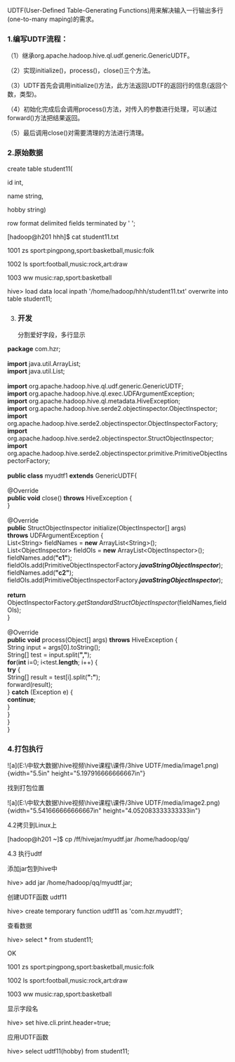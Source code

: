 UDTF(User-Defined Table-Generating
Functions)用来解决输入一行输出多行(one-to-many maping)的需求。

### 1.编写UDTF流程：

（1）继承org.apache.hadoop.hive.ql.udf.generic.GenericUDTF。

（2）实现initialize()，process()，close()三个方法。

（3）UDTF首先会调用initialize()方法，此方法返回UDTF的返回行的信息(返回个数，类型)。

（4）初始化完成后会调用process()方法，对传入的参数进行处理，可以通过forward()方法把结果返回。

（5）最后调用close()对需要清理的方法进行清理。

### 2.原始数据

create table student11(

id int,

name string,

hobby string)

row format delimited fields terminated by ' ';

\[hadoop@h201 hhh\]\$ cat student11.txt

1001 zs sport:pingpong,sport:basketball,music:folk

1002 ls sport:football,music:rock,art:draw

1003 ww music:rap,sport:basketball

hive&gt; load data local inpath '/home/hadoop/hhh/student11.txt'
overwrite into table student11;

3.  ### 开发

    分割爱好字段，多行显示

**package** com.hzr;\
\
**import** java.util.ArrayList;\
**import** java.util.List;\
\
**import** org.apache.hadoop.hive.ql.udf.generic.GenericUDTF;\
**import** org.apache.hadoop.hive.ql.exec.UDFArgumentException;\
**import** org.apache.hadoop.hive.ql.metadata.HiveException;\
**import**
org.apache.hadoop.hive.serde2.objectinspector.ObjectInspector;\
**import**
org.apache.hadoop.hive.serde2.objectinspector.ObjectInspectorFactory;\
**import**
org.apache.hadoop.hive.serde2.objectinspector.StructObjectInspector;\
**import**
org.apache.hadoop.hive.serde2.objectinspector.primitive.PrimitiveObjectInspectorFactory;\
\
**public class** myudtf1 **extends** GenericUDTF{\
\
@Override\
**public void** close() **throws** HiveException {\
}\
\
@Override\
**public** StructObjectInspector initialize(ObjectInspector\[\] args)\
**throws** UDFArgumentException {\
List&lt;String&gt; fieldNames = **new** ArrayList&lt;String&gt;();\
List&lt;ObjectInspector&gt; fieldOIs = **new**
ArrayList&lt;ObjectInspector&gt;();\
fieldNames.add(**"c1"**);\
fieldOIs.add(PrimitiveObjectInspectorFactory.***javaStringObjectInspector***);\
fieldNames.add(**"c2"**);\
fieldOIs.add(PrimitiveObjectInspectorFactory.***javaStringObjectInspector***);\
\
**return**
ObjectInspectorFactory.*getStandardStructObjectInspector*(fieldNames,fieldOIs);\
}\
\
@Override\
**public void** process(Object\[\] args) **throws** HiveException {\
String input = args\[0\].toString();\
String\[\] test = input.split(**","**);\
**for**(**int** i=0; i&lt;test.**length**; i++) {\
**try** {\
String\[\] result = test\[i\].split(**":"**);\
forward(result);\
} **catch** (Exception e) {\
**continue**;\
}\
}\
}\
}

### 4.打包执行

![a](E:\中软大数据\hive视频\hive课程\课件/3hive UDTF/media/image1.png){width="5.5in"
height="5.197916666666667in"}

找到打包位置

![a](E:\中软大数据\hive视频\hive课程\课件/3hive UDTF/media/image2.png){width="5.541666666666667in"
height="4.052083333333333in"}

4.2拷贝到Linux上

\[hadoop@h201 \~\]\$ cp /ff/hivejar/myudtf.jar /home/hadoop/qq/

4.3 执行udtf

添加jar包到hive中

hive&gt; add jar /home/hadoop/qq/myudtf.jar;

创建UDTF函数 udtf11

hive&gt; create temporary function udtf11 as 'com.hzr.myudtf1';

查看数据

hive&gt; select \* from student11;

OK

1001 zs sport:pingpong,sport:basketball,music:folk

1002 ls sport:football,music:rock,art:draw

1003 ww music:rap,sport:basketball

显示字段名

hive&gt; set hive.cli.print.header=true;

应用UDTF函数

hive&gt; select udtf11(hobby) from student11;
